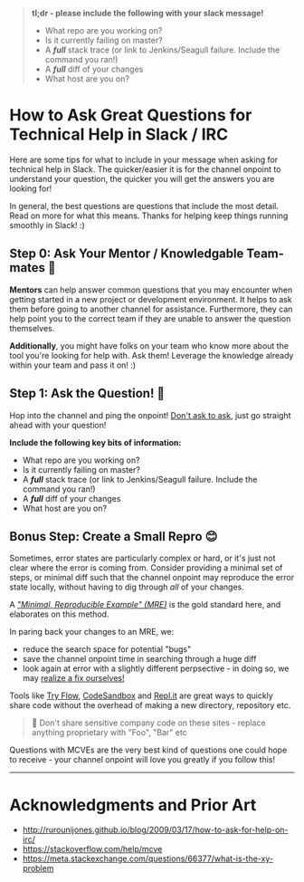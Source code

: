 > __tl;dr - please include the following with your slack message!__
> 
> - What repo are you working on?
> - Is it currently failing on master?
> - A ___full___ stack trace (or link to Jenkins/Seagull failure. Include the command you ran!)
> - A ___full___ diff of your changes
> - What host are you on?

# How to Ask Great Questions for Technical Help in Slack / IRC

Here are some tips for what to include in your message when asking for technical help in Slack. The quicker/easier it is for the channel onpoint to understand your question, the quicker you will get the answers you are looking for!

In general, the best questions are questions that include the most detail. Read on more for what this means. Thanks for helping keep things running smoothly in Slack! :)

## Step 0: Ask Your Mentor / Knowledgable Team-mates  🤔

__Mentors__ can help answer common questions that you may encounter when getting started in a new project or development environment. It helps to ask them before going to another channel for assistance. Furthermore, they can help point you to the correct team if they are unable to answer the question themselves.

__Additionally__, you might have folks on your team who know more about the tool you're looking for help with. Ask them! Leverage the knowledge already within your team and pass it on! :)

## Step 1: Ask the Question!  📣

Hop into the channel and ping the onpoint! [Don't ask to ask](http://rurounijones.github.io/blog/2009/03/17/how-to-ask-for-help-on-irc/), just go straight ahead with your question!

__**Include the following key bits of information:**__

- What repo are you working on?
- Is it currently failing on master?
- A ___full___ stack trace (or link to Jenkins/Seagull failure. Include the command you ran!)
- A ___full___ diff of your changes
- What host are you on?

## Bonus Step: Create a Small Repro  😊

Sometimes, error states are particularly complex or hard, or it's just not clear where the error is coming from. Consider providing a minimal set of steps, or minimal diff such that the channel onpoint may reproduce the error state locally, without having to dig through _all_ of your changes.

A [_"Minimal, Reproducible Example" (MRE)_](https://stackoverflow.com/help/mcve) is the gold standard here, and elaborates on this method.

In paring back your changes to an MRE, we:
- reduce the search space for potential "bugs"
- save the channel onpoint time in searching through a huge diff
- look again at error with a slightly different perpsective - in doing so, we may [realize a fix ourselves!](https://en.wikipedia.org/wiki/Unintended_consequences)

Tools like [Try Flow](https://flow.org/try/), [CodeSandbox](https://codesandbox.io/) and [Repl.it](https://repl.it/) are great ways to quickly share code without the overhead of making a new directory, repository etc.

> 🚨 Don't share sensitive company code on these sites - replace anything proprietary with "Foo", "Bar" etc

Questions with MCVEs are the very best kind of questions one could hope to receive - your channel onpoint will love you greatly if you follow this!

---

# Acknowledgments and Prior Art
- http://rurounijones.github.io/blog/2009/03/17/how-to-ask-for-help-on-irc/
- https://stackoverflow.com/help/mcve
- https://meta.stackexchange.com/questions/66377/what-is-the-xy-problem
